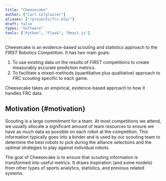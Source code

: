 ```yaml
---
title: "Cheesecake"
author: ["Carl Colglazier"]
aliases: ["/projects/frc-elo/"]
draft: false
types: "Software"
tools: ["Python", "Flask", "React.js"]
---
```


Cheesecake is an evidence-based scouting and statistics approach to
the _FIRST_ Robotics Competition. It has two main goals:

1.  To use existing data on the results of _FIRST_ competitions to
    create measurably accurate prediction metrics.
2.  To facilitate a mixed-methods (quantitative plus qualitative)
    approach to FRC scouting specific to each game.

Cheesecake takes an empirical, evidence-based approach to how it
handles FRC data.


## Motivation {#motivation}

Scouting is a large commitment for a team. At most competitions we
attend, we usually allocate a significant amount of team resources to
ensure we have as much data as possible on each robot at the
competition. This information typically goes into a binder and is used
by our scouting team to determine the best robots to pick during the
alliance selections and the optimal strategies to play against
individual robots.

The goal of Cheesecake is to ensure that scouting information is
transformed into useful metrics. It draws inspiration (and some
models) from other types of sports analytics, statistics, and previous
related systems.
